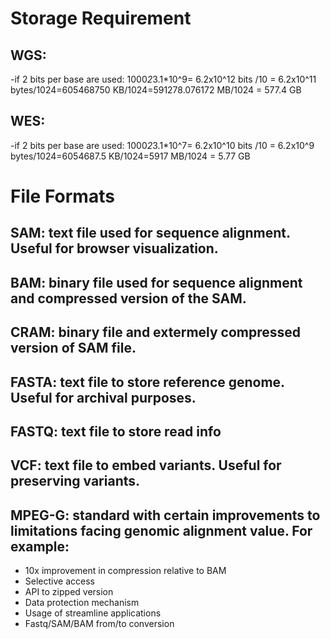 # Storage Requirement

## WGS: 
-if 2 bits per base are used: 1000*2*3.1*10^9= 6.2x10^12 bits /10 = 6.2x10^11 bytes/1024=605468750 KB/1024=591278.076172 MB/1024 = 577.4 GB
## WES: 
-if 2 bits per base are used: 1000*2*3.1*10^7= 6.2x10^10 bits /10 = 6.2x10^9 bytes/1024=6054687.5 KB/1024=5917 MB/1024 = 5.77 GB

# File Formats

## SAM: text file used for sequence alignment. Useful for browser visualization.
## BAM: binary file used for sequence alignment and compressed version of the SAM.
## CRAM: binary file and extermely compressed version of SAM file. 
## FASTA: text file to store reference genome. Useful for archival purposes.
## FASTQ: text file to store read info
## VCF: text file to embed variants. Useful for preserving variants. 
## MPEG-G: standard with certain improvements to limitations facing genomic alignment value. For example:
* 10x improvement in compression relative to BAM 
* Selective access
* API to zipped version
* Data protection mechanism
* Usage of streamline applications
* Fastq/SAM/BAM from/to conversion

